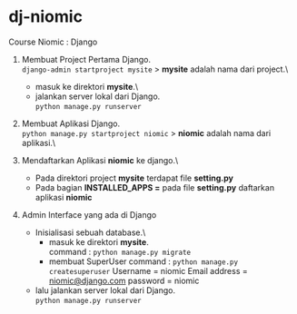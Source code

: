 # dj-niomic
Course Niomic : Django

1. Membuat Project Pertama Django.\
    `django-admin startproject mysite` > **mysite** adalah nama dari project.\
    

    - masuk ke direktori **mysite**.\
    - jalankan server lokal dari Django. \
        ` python manage.py runserver `

2. Membuat Aplikasi Django.\
    `python manage.py startproject niomic` > **niomic** adalah nama dari aplikasi.\

3. Mendaftarkan Aplikasi **niomic** ke django.\
    - Pada direktori project **mysite** terdapat file **setting.py**
    - Pada bagian **INSTALLED_APPS =** pada file **setting.py** daftarkan aplikasi **niomic**

4. Admin Interface yang ada di Django
    - Inisialisasi sebuah database.\
        - masuk ke direktori **mysite**.\
            command : `python manage.py migrate` 
        - membuat SuperUser
            command : `python manage.py createsuperuser`
                Username = niomic
                Email address = niomic@django.com
                password = niomic
    - lalu jalankan server lokal dari Django. \
        ` python manage.py runserver `

